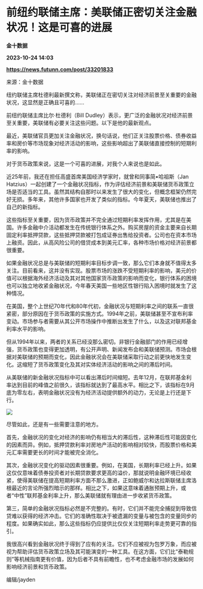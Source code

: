 # 前纽约联储主席：美联储正密切关注金融状况！这是可喜的进展
**金十数据**

**2023-10-24 14:03**

**https://news.futunn.com/post/33201833**

来源：金十数据

纽约联储主席杜德利最新撰文称，美联储正在密切关注对经济前景至关重要的金融状况，这显然是正确且可喜的……

前纽约联储主席比尔·杜德利（Bill Dudley）表示，更广泛的金融状况对经济前景至关重要，美联储有必要关注这些问题。以下是他的最新观点。

最近，美联储官员更加关注金融状况，换句话说，他们正关注股票价格、债券收益率和房价等市场现象对经济活动的影响，这些影响超出了美联储直接控制的短期利率的影响。

对于货币政策来说，这是一个可喜的进展，对我个人来说也是如此。

近25年前，我还在担任高盛首席美国经济学家时，就曾和同事简•哈祖斯（Jan Hatzius）一起创建了一个金融状况指标，作为评估经济前景和美联储货币政策立场是否适当的工具。虽然其结构自那时以来发生了很大的变化，但概念框架仍然完好无损。多年来，其他许多国家也开发了类似的指标。今年夏天，美联储也推出了自己的新指标。

这些指标至关重要，因为货币政策并不完全通过短期利率发挥作用，尤其是在美国。许多金融中介活动都发生在传统银行体系之外。购买房屋的资金主要来自长期固定利率抵押贷款，这些抵押贷款被打包成证券出售给投资者。公司也在资本市场上融资。因此，从高风险公司的借贷成本到美元汇率，各种市场价格对经济前景都很重要。

如果金融状况总是与美联储的短期利率目标步调一致，那么它们本身就不值得太多关注。目前看来，这并没有实现。股票市场的涨跌不受短期利率的影响，美元的价值可以根据海外经济活动及其对其他国家货币政策的影响而变化，银行体系的困境也可以独立地收紧金融状况，今年春天美国一些地区性银行陷入困境时就发生了这种情况。

在美国，整个上世纪70年代和80年代初，金融状况与短期利率之间的联系一直很紧密，部分原因在于货币政策的实施方式。1994年之前，美联储甚至不宣布利率变动。市场参与者需要从其公开市场操作中推断出发生了什么，以及这对联邦基金利率水平的影响。

但从1994年以来，两者的关系已经没那么密切。非银行金融部门的作用已经增强，货币政策也变得更加透明，有公开声明、新闻发布会和美联储预测。市场会根据对美联储的预期而变化，因此金融状况会在美联储采取行动之前更快地发生变化。这缩短了货币政策变化及其对实体经济活动的影响之间的滞后时间。

从美联储的新金融状况指标中可以看出滞后时间缩短。去年12月，在联邦基金利率达到目前的峰值之前很久，该指标就达到了最高水平。相比之下，该指标在9月底为零左右，表明金融状况没有为经济活动提供额外的动力，无论是上行还是下行。

![](https://postimg.futunn.com/16981544374277958202505.png)

尽管如此，还是有一些需要注意的地方。

首先，金融状况的变化对经济的影响仍有相当大的滞后性，这种滞后性可能因变化的因素而异。例如，抵押贷款利率对房地产活动的影响相对较快，而股票价格和美元汇率需要更长的时间才能被完全消化。

其次，金融状况变化的驱动因素很重要。例如，在美国，长期利率已经上升。如果这仅仅意味着债券投资者对长期贷款要求更高的溢价，那就说明金融环境已经收紧，使得美联储在提高短期利率方面不那么激进，正如鲍威尔和达拉斯联储主席洛根最近的言论所强烈暗示的那样。相比之下，如果这意味着通胀预期上升，或者“中性”联邦基金利率上升，那么美联储就有理由进一步收紧货币政策。

第三，简单的金融状况指标必然是不完整的。有时，它们并不能完全捕捉到导致信贷难以获得的经济冲击。它们的准确性取决于被遗漏的变量与被包含的变量同步的程度。如果确实如此，那么这些指标仍应提供比仅仅关注短期利率走势更可靠的指引。

我很高兴看到金融状况终于得到了应有的关注。它们不应被视为包罗万象，而应被视为帮助评估货币政策立场及其可能演变的一种工具。在这方面，它们比“泰勒规则”等机械指南更有价值，因为后者不具有前瞻性，也不考虑金融市场的发展如何影响经济前景和货币政策。

编辑/jayden